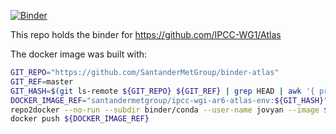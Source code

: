 [![Binder](https://mybinder.org/badge_logo.svg)](https://mybinder.org/v2/gh/SantanderMetGroup/binder-atlas/master)

This repo holds the binder for https://github.com/IPCC-WG1/Atlas

The docker image was built with:

```bash
GIT_REPO="https://github.com/SantanderMetGroup/binder-atlas"
GIT_REF=master
GIT_HASH=$(git ls-remote ${GIT_REPO} ${GIT_REF} | grep HEAD | awk '{ print $1 }' | cut -c -7)
DOCKER_IMAGE_REF="santandermetgroup/ipcc-wgi-ar6-atlas-env:${GIT_HASH}"
repo2docker --no-run --subdir binder/conda --user-name jovyan --image ${DOCKER_IMAGE_REF} --ref ${GIT_REF} ${GIT_REPO}
docker push ${DOCKER_IMAGE_REF}
```
